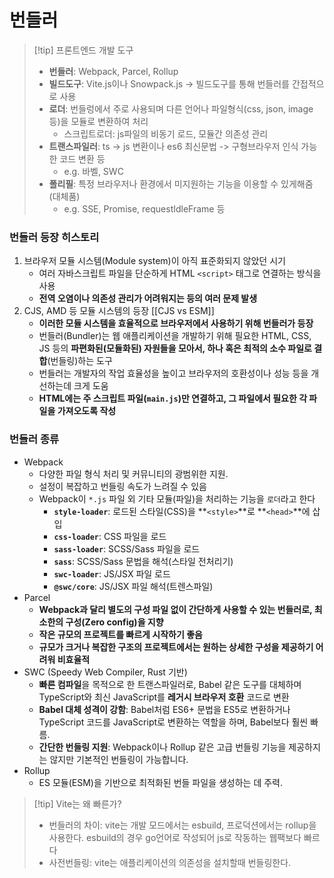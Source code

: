 # 번들러

>[!tip] 프론트엔드 개발 도구
> - **번들러**: Webpack, Parcel, Rollup
> - **빌드도구**: Vite.js이나 Snowpack.js -> 빌드도구를 통해 번들러를 간접적으로 사용
> - **로더**: 번들렁에서 주로 사용되며 다른 언어나 파일형식(css, json, image 등)을 모듈로 변환하여 처리
> 	- 스크립트로더: js파일의 비동기 로드, 모듈간 의존성 관리
> - **트랜스파일러**: ts -> js 변환이나 es6 최신문법 -> 구형브라우저 인식 가능한 코드 변환 등 
> 	- e.g. 바벨, SWC
> - **폴리필**: 특정 브라우저나 환경에서 미지원하는 기능을 이용할 수 있게해줌 (대체품)
> 	- e.g. SSE, Promise, requestIdleFrame 등

### 번들러 등장 히스토리

1. 브라우저 모듈 시스템(Module system)이 아직 표준화되지 않았던 시기
    - 여러 자바스크립트 파일을 단순하게 HTML `<script>` 태그로 연결하는 방식을 사용
    - **전역 오염이나 의존성 관리가 어려워지는 등의 여러 문제 발생**
2. CJS, AMD 등 모듈 시스템의 등장 [[CJS vs ESM]]
    - **이러한 모듈 시스템을 효율적으로 브라우저에서 사용하기 위해 번들러가 등장**
    - 번들러(Bundler)는 웹 애플리케이션을 개발하기 위해 필요한 HTML, CSS, JS 등의 **파편화된(모듈화된) 자원들을 모아서, 하나 혹은 최적의 소수 파일로 결합**(번들링)하는 도구
    - 번들러는 개발자의 작업 효율성을 높이고 브라우저의 호환성이나 성능 등을 개선하는데 크게 도움
    - **HTML에는 주 스크립트 파일(`main.js`)만 연결하고, 그 파일에서 필요한 각 파일을 가져오도록 작성**

### 번들러 종류

- Webpack
    - 다양한 파일 형식 처리 및 커뮤니티의 광범위한 지원.
    - 설정이 복잡하고 번들링 속도가 느려질 수 있음
    - Webpack이 `*.js` 파일 외 기타 모듈(파일)을 처리하는 기능을 `로더`라고 한다
        - **`style-loader`**: 로드된 스타일(CSS)을 **`<style>`**로 **`<head>`**에 삽입
        - **`css-loader`**: CSS 파일을 로드
        - **`sass-loader`**: SCSS/Sass 파일을 로드
        - **`sass`**: SCSS/Sass 문법을 해석(스타일 전처리기)
        - **`swc-loader`**: JS/JSX 파일 로드
        - **`@swc/core`**: JS/JSX 파일 해석(트렌스파일)
- Parcel
    - **Webpack과 달리 별도의 구성 파일 없이 간단하게 사용할 수 있는 번들러로, 최소한의 구성(Zero config)을 지향**
    - **작은 규모의 프로젝트를 빠르게 시작하기 좋음**
    - **규모가 크거나 복잡한 구조의 프로젝트에서는 원하는 상세한 구성을 제공하기 어려워 비효율적**
- SWC (Speedy Web Compiler, Rust 기반)
    - **빠른 컴파일**을 목적으로 한 트랜스파일러로, Babel 같은 도구를 대체하며 TypeScript와 최신 JavaScript를 **레거시 브라우저 호환** 코드로 변환
    - **Babel 대체 성격이 강함**: Babel처럼 ES6+ 문법을 ES5로 변환하거나 TypeScript 코드를 JavaScript로 변환하는 역할을 하며, Babel보다 훨씬 빠름.
    - **간단한 번들링 지원**: Webpack이나 Rollup 같은 고급 번들링 기능을 제공하지는 않지만 기본적인 번들링이 가능합니다.
- Rollup
    - ES 모듈(ESM)을 기반으로 최적화된 번들 파일을 생성하는 데 주력.


> [!tip] Vite는 왜 빠른가?
> - 번들러의 차이: vite는 개발 모드에서는 esbuild, 프로덕션에서는 rollup을 사용한다. esbuild의 경우 go언어로 작성되어 js로 작동하는 웹팩보다 빠르다
>- 사전번들링: vite는 애플리케이션의 의존성을 설치할때 번들링한다.
